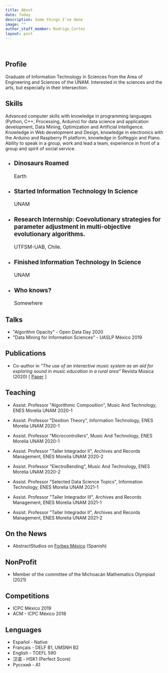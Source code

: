 ```yaml
---
title: About
date: Today
description: Some things I've done
image: ""
author_staff_member: Rodrigo_Cortez
layout: post
---
```


<br>

<script src="https://cdnjs.cloudflare.com/ajax/libs/Chart.js/2.9.3/Chart.bundle.min.js"></script>

<style>
  .timeline{
    font-size: 1rem;
  }
</style>

## Profile 
Graduate of Information Technology in Sciences from the Area of Engineering and Sciences of the UNAM. Interested in the sciences and the arts, but especially in their intersection.

## Skills
Advanced computer skills with knowledge in programming languages (Python, C++, Processing, Arduino) for data science and application development, Data Mining, Optimization and Artificial Intelligence.  Knowledge in Web development and Design, knowledge in electronics with the Arduino and Raspberry Pi platform, knowledge in Solfeggio and Piano. Ability to speak in a group, work and lead a team, experience in front of a group and spirit of social service.

<section> 
  <div id="timeline-content">
    <ul class="timeline">
  <li class="event" data-date="65 Million B.C.">
    <h3>Dinosaurs Roamed</h3>
    <p>Earth</p>
  </li>

  <li class="event" data-date="2015">
    <h3>Started Information Technology In Science</h3>
    <p>UNAM</p>    
  </li>

  <li class="event" data-date="2018">
    <h3>Research Internship: Coevolutionary strategies for parameter adjustment in multi-objective evolutionary algorithms.</h3>
    <p>UTFSM-UAB, Chile.</p>    
  </li>

  <li class="event"  data-date="2019">
    <h3>Finished Information Technology In Science</h3>
    <p>UNAM</p>  
  </li>
  
  <li class="event" data-date="Today">
    <h3>Who knows? </h3>
    <p>Somewhere</p>  
  </li>
  </ul>
  </div>
</section>

## Talks

* "Algorithm Opacity" - Open Data Day 2020
* "Data Mining for Information Sciences" - UASLP México 2019

## Publications 

* Co-author in *"The use of an interactive music system as an aid for exploring sound in music education in a rural area"* Revista Música (2020) [ [Paper](http://www.revistas.usp.br/revistamusica/article/view/170736/161967) ]

## Teaching

* Assist. Professor "Algorithmic Composition", Music And Technology, ENES Morelia UNAM 2020-1
* Assist. Professor "Desition Theory", Information Technology, ENES Morelia UNAM 2020-1
* Assist. Professor "Microcontrollers", Music And Technology, ENES Morelia UNAM 2020-1

* Assist. Professor "Taller Integrador II", Archives and Records Management, ENES Morelia UNAM 2020-2
* Assist. Professor "ElectroBending", Music And Technology, ENES Morelia UNAM 2020-2

* Assist. Professor "Selected Data Science Topics", Information Technology, ENES Morelia UNAM 2021-1
* Assist. Professor "Taller Integrador III", Archives and Records Management, ENES Morelia UNAM 2021-1

* Assist. Professor "Taller Integrador II", Archives and Records Management, ENES Morelia UNAM 2021-2

## On the News

* AbstractStudios on [Forbes México](https://www.forbes.com.mx/esta-app-quiere-ser-tu-guia-de-turistas-con-realidad-aumentada/) (Spanish)

## NonProfit

* Member of the committee of the Michoacán Mathematics Olympiad (2021)

## Competitions

* ICPC México 2019
* ACM - ICPC México 2018

## Lenguages
* Español - Native
* Français - DELF B1, UMSNH B2
* English - TOEFL 590
* 汉语 - HSK1 (Perfect Score)
* Русский - A1

<br>
<br>
<section> 
<div class="container flex"> 
  <div class="image">
    <canvas id="myRadarChart"></canvas>
  </div>
</div>
</section> 
<br>
<br>

<script>
	var ctx = document.getElementById('myRadarChart').getContext('2d');
	var myRadarChart = new Chart(ctx, {
		type: 'radar',
		data: {
		labels: ['Español', 'Français', 'English', '汉语','Русский'],
		datasets: [{
        data: [90, 80, 75, 33, 25],
			backgroundColor: '#00FFFF40',
			borderColor: 'cyan',
			label:""
		}]
	},
		options: {scale: {
        angleLines: {
            display: false
        },
        ticks: {
            suggestedMin: 50,
            suggestedMax: 100
        }
    }}
	});
	</script>


